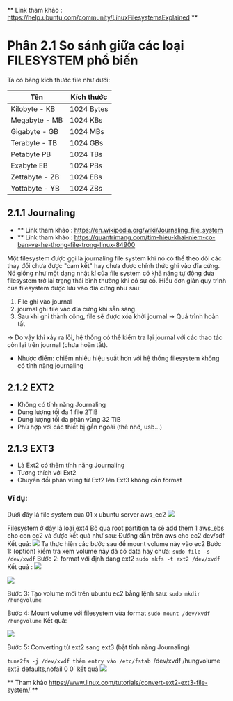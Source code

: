 ** Link tham khảo : https://help.ubuntu.com/community/LinuxFilesystemsExplained **
# Phân 2.1 So sánh giữa các loại FILESYSTEM phổ biến

Ta có bảng kích thước file như dưới:

| Tên | Kích thước |
| --- | --- |
| Kilobyte - KB | 1024 Bytes |
| Megabyte - MB | 1024 KBs |
| Gigabyte - GB | 1024 MBs |
| Terabyte - TB | 1024 GBs |
| Petabyte PB | 1024 TBs |
| Exabyte EB | 1024 PBs |
| Zettabyte - ZB | 1024 EBs |
| Yottabyte - YB | 1024 ZBs |

## 2.1.1 Journaling
- ** Link tham khảo : https://en.wikipedia.org/wiki/Journaling_file_system
- ** Link tham khảo : https://quantrimang.com/tim-hieu-khai-niem-co-ban-ve-he-thong-file-trong-linux-84900

Một filesystem được gọi là journaling file system khi nó có thể theo dõi các thay đổi chưa được "cam kết" hay chưa được chính thức ghi vào đĩa cứng. Nó giống như một dạng nhật kí của file system có khả năng tự động đưa filesystem trở lại trạng thái bình thường khi có sự cố.
Hiểu đơn giản quy trình của filesystem được lưu vào đĩa cứng như sau:
1. File ghi vào journal
2. journal ghi file vào đĩa cứng khi sẵn sàng.
3. Sau khi ghi thành công, file sẽ được xóa khởi journal -> Quá trình hoàn tất

-> Do vậy khi xảy ra lỗi, hệ thống có thể kiểm tra lại journal với các thao tác còn lại trên journal (chưa hoàn tất).
- Nhược điểm: chiếm nhiều hiệu suất hơn với hệ thống filesystem không có tính năng journaling

 
## 2.1.2 EXT2
- Không có tính năng Journaling
- Dung lượng tối đa 1 file 2TiB
- Dung lượng tối đa phân vùng 32 TiB
- Phù hợp với các thiết bị gắn ngoài (thẻ nhớ, usb...)

## 2.1.3 EXT3
- Là Ext2 có thêm tính năng Journaling
- Tương thích với Ext2
- Chuyển đổi phân vùng từ Ext2 lên Ext3 không cần format
### Ví dụ: 
Dưới đây là file system của 01 x ubuntu server aws_ec2
<img src="https://imgur.com/F5ve8DG.jpg">

Filesystem ở đây là loại ext4
Bỏ qua root partition ta sẽ add thêm 1 aws_ebs cho con ec2 và được kết quả như sau:
Đường dẫn trên aws cho ec2 dev/sdf
Kết quả:
<img src="https://imgur.com/MdpBp9F.jpg">
Ta thực hiện các bước sau để mount volume này vào ec2
Bước 1: (option) kiểm tra xem volume này đã có data hay chưa: 
`sudo file -s /dev/xvdf`
Bước 2: format với định dạng ext2
`sudo mkfs -t ext2 /dev/xvdf`
Kết quả :
<img src="https://imgur.com/lbigl7Z.jpg">

<img src="https://imgur.com/qtfx3X7.jpg">

Bước 3: Tạo volume mới trên ubuntu ec2 bằng lệnh sau:
`sudo mkdir /hungvolume`

Bước 4: Mount volume với filesystem vừa format
`sudo mount /dev/xvdf /hungvolume`
Kết quả:

<img src="https://imgur.com/h2hn3SS.jpg">

Bước 5: Converting từ ext2 sang ext3 (bật tính năng Journaling)

`tune2fs -j /dev/xvdf
thêm entry vào /etc/fstab
`/dev/xvdf       /hungvolume   ext3    defaults,nofail        0       0`
kết quả
<img src="https://imgur.com/Dl1hZJt.jpg">

** Tham khảo https://www.linux.com/tutorials/convert-ext2-ext3-file-system/ **